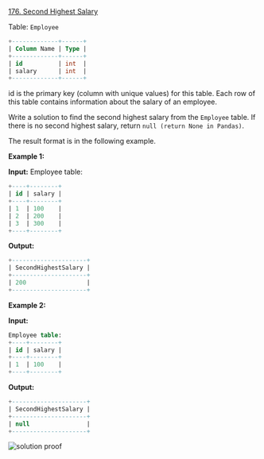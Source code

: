 [176. Second Highest Salary](https://leetcode.com/problems/second-highest-salary/)

Table: `Employee`

```sql
+-------------+------+
| Column Name | Type |
+-------------+------+
| id          | int  |
| salary      | int  |
+-------------+------+
```

id is the primary key (column with unique values) for this table.
Each row of this table contains information about the salary of an employee.

Write a solution to find the second highest salary from the `Employee` table. If there is no second highest salary, return `null (return None in Pandas)`.

The result format is in the following example.

**Example 1:**

**Input:**
Employee table:

```sql
+----+--------+
| id | salary |
+----+--------+
| 1  | 100    |
| 2  | 200    |
| 3  | 300    |
+----+--------+
```

**Output:**

```sql
+---------------------+
| SecondHighestSalary |
+---------------------+
| 200                 |
+---------------------+
```

**Example 2:**

**Input:**

```sql
Employee table:
+----+--------+
| id | salary |
+----+--------+
| 1  | 100    |
+----+--------+
```

**Output:**

```sql
+---------------------+
| SecondHighestSalary |
+---------------------+
| null                |
+---------------------+
```

![solution proof](./ss.png)
